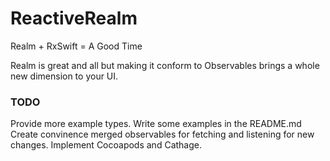 # ReactiveRealm
Realm + RxSwift = A Good Time

Realm is great and all but making it conform to Observables brings a whole new dimension to your UI. 

### TODO
Provide more example types.
Write some examples in the README.md
Create convinence merged observables for fetching and listening for new changes.
Implement Cocoapods and Cathage.
